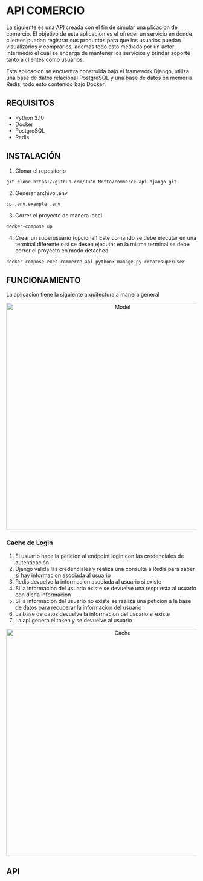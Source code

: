 # API COMERCIO

La siguiente es una API creada con el fin de simular una plicacion de comercio. El objetivo de esta aplicacion es el ofrecer un servicio en donde clientes puedan registrar sus productos para que los usuarios puedan visualizarlos y comprarlos, ademas todo esto mediado por un actor intermedio el cual se encarga de mantener los servicios y brindar soporte tanto a clientes como usuarios.

Esta aplicacion se encuentra construida bajo el framework Django, utiliza una base de datos relacional PostgreSQL y una base de datos en memoria Redis, todo esto contenido bajo Docker.

## REQUISITOS
* Python 3.10
* Docker
* PostgreSQL
* Redis

## INSTALACIÓN
1. Clonar el repositorio
```console
git clone https://github.com/Juan-Motta/commerce-api-django.git
```
2. Generar archivo .env
```console
cp .env.example .env
```
3. Correr el proyecto de manera local
```console
docker-compose up
```
4. Crear un superusuario (opcional)
Este comando se debe ejecutar en una terminal diferente o si se desea ejecutar en la misma terminal se debe correr el proyecto en modo detached
```console
docker-compose exec commerce-api python3 manage.py createsuperuser
```

## FUNCIONAMIENTO

La aplicacion tiene la siguiente arquitectura a manera general

<p align="center">
  <img src="https://user-images.githubusercontent.com/78517969/152666876-7ffa46b0-2858-4fad-890f-e817536d0100.png" width=600 alt="Model" />
</p>

### Cache de Login

1. El usuario hace la peticion al endpoint login con las credenciales de autenticación
2. Django valida las credenciales y realiza una consulta a Redis para saber si hay informacion asociada al usuario
3. Redis devuelve la informacion asociada al usuario si existe
4. Si la informacion del usuario existe se devuelve una respuesta al usuario con dicha informacion
5. Si la informacion del usuario no existe se realiza una peticion a la base de datos para recuperar la informacion del usuario
6. La base de datos devuelve la informacion del usuario si existe
7. La api genera el token y se devuelve al usuario

<p align="center">
  <img src="https://user-images.githubusercontent.com/78517969/153041742-a7b6b660-379a-42eb-b694-d3ae11b7f580.png" width=600 alt="Cache" />
</p>

## API

